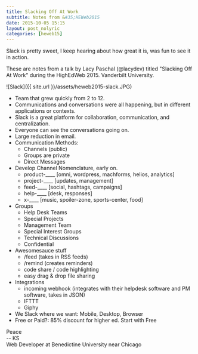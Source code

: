 ```yaml
---
title: Slacking Off At Work
subtitle: Notes from &#35;HEWeb2015
date: 2015-10-05 15:15
layout: post_nolyric
categories: [heweb15]
---
```


Slack is pretty sweet, I keep hearing about how great it is, was fun to see it in action. 

These are notes from a talk by Lacy Paschal (@lacydev) titled "Slacking Off At Work" during the HighEdWeb 2015. Vanderbilt University.

![Slack]({{ site.url }}/assets/heweb2015-slack.JPG)

* Team that grew quickly from 2 to 12.
* Communications and conversations were all happening, but in different applications or contexts. 
* Slack is a great platform for collaboration, communication, and centralization. 
* Everyone can see the conversations going on.
* Large reduction in email.
* Communication Methods:
	* Channels (public)
	* Groups are private
	* Direct Messages
* Develop Channel Nomenclature, early on. 
	* product-____ [omni, wordpress, machforms, helios, analytics]
	* project-____ [updates, management]
	* feed-____ [social, hashtags, campaigns]
	* help-____ [desk, responses]
	* x-____ [music, spoiler-zone, sports-center, food]
* Groups
	* Help Desk Teams
	* Special Projects
	* Management Team
	* Special Interest Groups
	* Technical Discussions
	* Confidential
* Awesomesauce stuff
	* /feed (takes in RSS feeds)
	* /remind (creates reminders)
	* code share / code highlighting 
	* easy drag & drop file sharing
* Integrations
	* incoming webhook (integrates with their helpdesk software and PM software, takes in JSON)
	* IFTTT
	* Giphy
* We Slack where we want: Mobile, Desktop, Browser
* Free or Paid?: 85% discount for higher ed. Start with Free


Peace<br>-- KS<br>Web Developer at Benedictine University near Chicago
